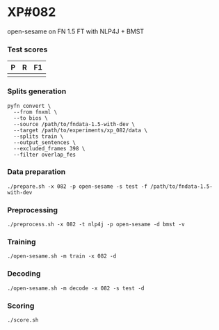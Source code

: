 # XP\#082

open-sesame on FN 1.5 FT with NLP4J + BMST

### Test scores
| P | R | F1 |
| --- | --- | --- |
|  |  |  |

### Splits generation
```
pyfn convert \
  --from fnxml \
  --to bios \
  --source /path/to/fndata-1.5-with-dev \
  --target /path/to/experiments/xp_082/data \
  --splits train \
  --output_sentences \
  --excluded_frames 398 \
  --filter overlap_fes
```

### Data preparation
```
./prepare.sh -x 082 -p open-sesame -s test -f /path/to/fndata-1.5-with-dev
```

### Preprocessing
```
./preprocess.sh -x 082 -t nlp4j -p open-sesame -d bmst -v
```

### Training
```
./open-sesame.sh -m train -x 082 -d
```

### Decoding
```
./open-sesame.sh -m decode -x 082 -s test -d
```

### Scoring
```
./score.sh
```
